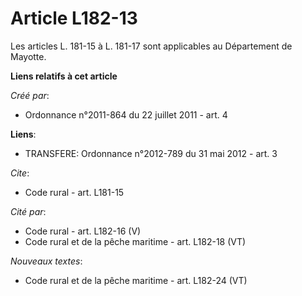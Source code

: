 # Article L182-13

Les articles L. 181-15 à L. 181-17 sont applicables au Département de Mayotte.

**Liens relatifs à cet article**

_Créé par_:

  - Ordonnance n°2011-864 du 22 juillet 2011 - art. 4

**Liens**:

  - TRANSFERE: Ordonnance n°2012-789 du 31 mai 2012 - art. 3

_Cite_:

  - Code rural - art. L181-15

_Cité par_:

  - Code rural - art. L182-16 (V)
  - Code rural et de la pêche maritime - art. L182-18 (VT)

_Nouveaux textes_:

  - Code rural et de la pêche maritime - art. L182-24 (VT)
